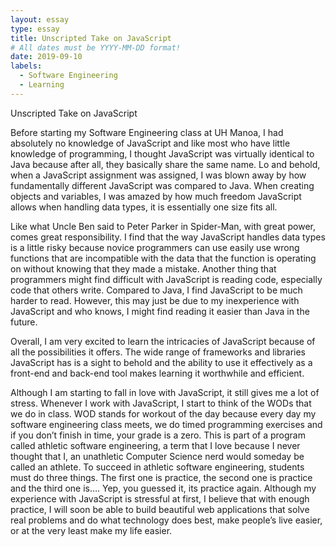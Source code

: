 ```yaml
---
layout: essay
type: essay
title: Unscripted Take on JavaScript
# All dates must be YYYY-MM-DD format!
date: 2019-09-10
labels:
  - Software Engineering
  - Learning
---
```


Unscripted Take on JavaScript 

Before starting my Software Engineering class at UH Manoa, I had absolutely no knowledge of JavaScript and like most who have little knowledge of programming, I thought JavaScript was virtually identical to Java because after all, they basically share the same name. Lo and behold, when a JavaScript assignment was assigned, I was blown away by how fundamentally different JavaScript was compared to Java. When creating objects and variables, I was amazed by how much freedom JavaScript allows when handling data types, it is essentially one size fits all. 

Like what Uncle Ben said to Peter Parker in Spider-Man, with great power, comes great responsibility. I find that the way JavaScript handles data types is a little risky because novice programmers can use easily use wrong functions that are incompatible with the data that the function is operating on without knowing that they made a mistake. Another thing that programmers might find difficult with JavaScript is reading code, especially code that others write. Compared to Java, I find JavaScript to be much harder to read. However, this may just be due to my inexperience with JavaScript and who knows, I might find reading it easier than Java in the future. 

Overall, I am very excited to learn the intricacies of JavaScript because of all the possibilities it offers. The wide range of frameworks and libraries JavaScript has is a sight to behold and the ability to use it effectively as a front-end and back-end tool makes learning it worthwhile and efficient. 

Although I am starting to fall in love with JavaScript, it still gives me a lot of stress. Whenever I work with JavaScript, I start to think of the WODs that we do in class. WOD stands for workout of the day because every day my software engineering class meets, we do timed programming exercises and if you don’t finish in time, your grade is a zero. This is part of a program called athletic software engineering, a term that I love because I never thought that I, an unathletic Computer Science nerd would someday be called an athlete. To succeed in athletic software engineering, students must do three things. The first one is practice, the second one is practice and the third one is…. Yep, you guessed it, its practice again. Although my experience with JavaScript is stressful at first, I believe that with enough practice, I will soon be able to build beautiful web applications that solve real problems and do what technology does best, make people’s live easier, or at the very least make my life easier. 


